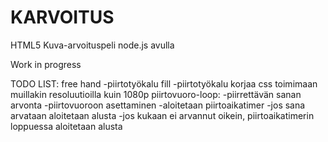 # KARVOITUS
HTML5 Kuva-arvoituspeli node.js avulla

Work in progress

TODO LIST:
free hand -piirtotyökalu
fill -piirtotyökalu
korjaa css toimimaan muillakin resoluutioilla kuin 1080p
piirtovuoro-loop:
-piirrettävän sanan arvonta
-piirtovuoroon asettaminen
-aloitetaan piirtoaikatimer
-jos sana arvataan aloitetaan alusta
-jos kukaan ei arvannut oikein, piirtoaikatimerin loppuessa aloitetaan alusta